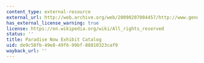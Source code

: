 ```yaml
---
content_type: external-resource
external_url: http://web.archive.org/web/20090207084457/http://www.genomic-art.com/
has_external_license_warning: true
license: https://en.wikipedia.org/wiki/All_rights_reserved
status: ''
title: Paradise Now Exhibit Catalog
uid: de9c58fb-49e8-49f6-99bf-88810323caf9
wayback_url: ''
---
```

